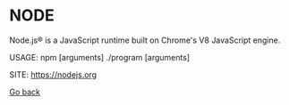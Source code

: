 # NODE

 Node.js® is a JavaScript runtime built on Chrome's V8 JavaScript engine.
 
 USAGE: npm <options> [arguments]
        ./program <options> [arguments]
  
  SITE: https://nodejs.org

 [Go back](https://portable-linux-apps.github.io/apps.html)
